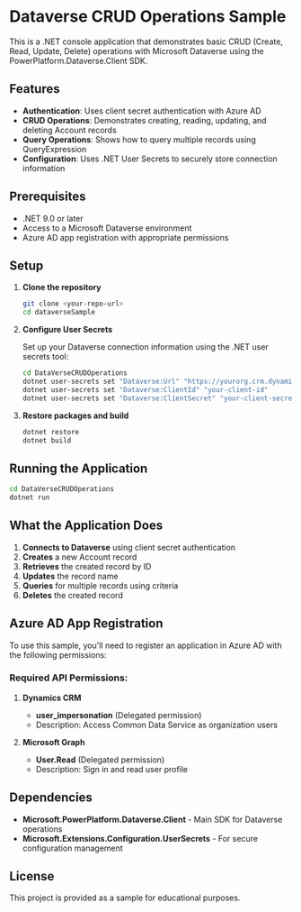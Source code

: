 # Dataverse CRUD Operations Sample

This is a .NET console application that demonstrates basic CRUD (Create, Read, Update, Delete) operations with Microsoft Dataverse using the PowerPlatform.Dataverse.Client SDK.

## Features

- **Authentication**: Uses client secret authentication with Azure AD
- **CRUD Operations**: Demonstrates creating, reading, updating, and deleting Account records
- **Query Operations**: Shows how to query multiple records using QueryExpression
- **Configuration**: Uses .NET User Secrets to securely store connection information

## Prerequisites

- .NET 9.0 or later
- Access to a Microsoft Dataverse environment
- Azure AD app registration with appropriate permissions

## Setup

1. **Clone the repository**
   ```bash
   git clone <your-repo-url>
   cd dataverseSample
   ```

2. **Configure User Secrets**
   
   Set up your Dataverse connection information using the .NET user secrets tool:
   ```bash
   cd DataVerseCRUDOperations
   dotnet user-secrets set "Dataverse:Url" "https://yourorg.crm.dynamics.com"
   dotnet user-secrets set "Dataverse:ClientId" "your-client-id"
   dotnet user-secrets set "Dataverse:ClientSecret" "your-client-secret"
   ```

3. **Restore packages and build**
   ```bash
   dotnet restore
   dotnet build
   ```

## Running the Application

```bash
cd DataVerseCRUDOperations
dotnet run
```

## What the Application Does

1. **Connects to Dataverse** using client secret authentication
2. **Creates** a new Account record
3. **Retrieves** the created record by ID
4. **Updates** the record name
5. **Queries** for multiple records using criteria
6. **Deletes** the created record

## Azure AD App Registration

To use this sample, you'll need to register an application in Azure AD with the following permissions:

### Required API Permissions:

1. **Dynamics CRM**
   - **user_impersonation** (Delegated permission)
   - Description: Access Common Data Service as organization users

2. **Microsoft Graph** 
   - **User.Read** (Delegated permission)
   - Description: Sign in and read user profile

## Dependencies

- **Microsoft.PowerPlatform.Dataverse.Client** - Main SDK for Dataverse operations
- **Microsoft.Extensions.Configuration.UserSecrets** - For secure configuration management

## License

This project is provided as a sample for educational purposes.
